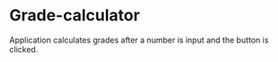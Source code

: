 # Grade-calculator

Application calculates grades after a number is input and the button is clicked.